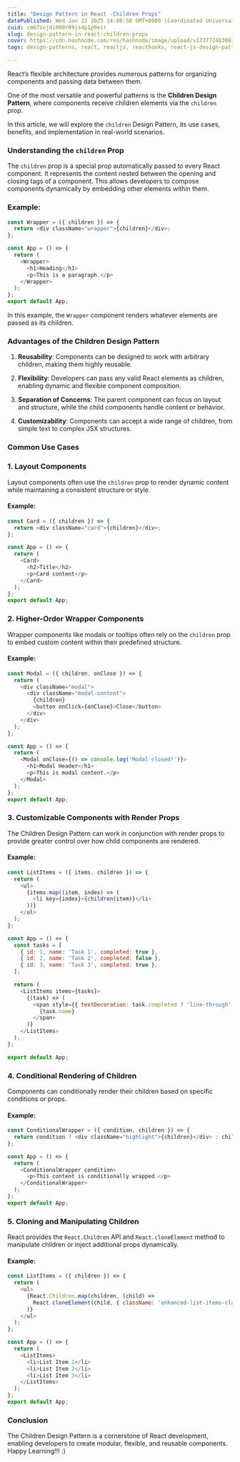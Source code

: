 ```yaml
---
title: "Design Pattern in React -Children Props"
datePublished: Wed Jan 22 2025 14:08:58 GMT+0000 (Coordinated Universal Time)
cuid: cm67zcjdi000r09js4p1p9eir
slug: design-pattern-in-react-children-props
cover: https://cdn.hashnode.com/res/hashnode/image/upload/v1737724830812/6fae105f-825a-4cf8-bad5-36c2a00b0d3b.jpeg
tags: design-patterns, react, reactjs, reacthooks, react-js-design-patterns

---
```


React’s flexible architecture provides numerous patterns for organizing components and passing data between them. 

One of the most versatile and powerful patterns is the **Children Design Pattern**, where components receive children elements via the `children` prop.

In this article, we will explore the `children` Design Pattern, its use cases, benefits, and implementation in real-world scenarios.

### Understanding the `children` Prop

The `children` prop is a special prop automatically passed to every React component. It represents the content nested between the opening and closing tags of a component. This allows developers to compose components dynamically by embedding other elements within them.

### Example:

```javascript
const Wrapper = ({ children }) => {
  return <div className="wrapper">{children}</div>;
};

const App = () => {
  return (
    <Wrapper>
      <h1>Heading</h1>
      <p>This is a paragraph.</p>
    </Wrapper>
  );
};
export default App;
```

In this example, the `Wrapper` component renders whatever elements are passed as its children.

### Advantages of the Children Design Pattern

1. **Reusability**: Components can be designed to work with arbitrary children, making them highly reusable.
    
2. **Flexibility**: Developers can pass any valid React elements as children, enabling dynamic and flexible component composition.
    
3. **Separation of Concerns**: The parent component can focus on layout and structure, while the child components handle content or behavior.
    
4. **Customizability**: Components can accept a wide range of children, from simple text to complex JSX structures.
    

### Common Use Cases

### 1\. Layout Components

Layout components often use the `children` prop to render dynamic content while maintaining a consistent structure or style.

#### Example:

```javascript
const Card = ({ children }) => {
  return <div className="card">{children}</div>;
};

const App = () => {
  return (
    <Card>
      <h2>Title</h2>
      <p>Card content</p>
    </Card>
  );
};
export default App;
```

### 2\. Higher-Order Wrapper Components

Wrapper components like modals or tooltips often rely on the `children` prop to embed custom content within their predefined structure.

#### Example:

```javascript
const Modal = ({ children, onClose }) => {
  return (
    <div className="modal">
      <div className="modal-content">
        {children}
        <button onClick={onClose}>Close</button>
      </div>
    </div>
  );
};

const App = () => {
  return (
    <Modal onClose={() => console.log('Modal closed!')}>
      <h1>Modal Header</h1>
      <p>This is modal content.</p>
    </Modal>
  );
};
export default App;
```

### 3\. Customizable Components with Render Props

The Children Design Pattern can work in conjunction with render props to provide greater control over how child components are rendered.

#### Example:

```javascript
const ListItems = ({ items, children }) => {
  return (
    <ul>
      {items.map((item, index) => (
        <li key={index}>{children(item)}</li>
      ))}
    </ul>
  );
};

const App = () => {
  const tasks = [
    { id: 1, name: 'Task 1', completed: true },
    { id: 2, name: 'Task 2', completed: false },
    { id: 3, name: 'Task 3', completed: true },
  ];

  return (
    <ListItems items={tasks}>
      {(task) => (
        <span style={{ textDecoration: task.completed ? 'line-through' : 'none' }}>
          {task.name}
        </span>
      )}
    </ListItems>
  );
};

export default App;
```

### 4\. Conditional Rendering of Children

Components can conditionally render their children based on specific conditions or props.

#### Example:

```javascript
const ConditionalWrapper = ({ condition, children }) => {
  return condition ? <div className="highlight">{children}</div> : children;
};

const App = () => {
  return (
    <ConditionalWrapper condition>
      <p>This content is conditionally wrapped.</p>
    </ConditionalWrapper>
  );
};
export default App;
```

### 5\. Cloning and Manipulating Children

React provides the `React.Children` API and `React.cloneElement` method to manipulate children or inject additional props dynamically.

#### Example:

```javascript
const ListItems = ({ children }) => {
  return (
    <ul>
      {React.Children.map(children, (child) =>
        React.cloneElement(child, { className: 'enhanced-list-items-class' })
      )}
    </ul>
  );
};

const App = () => {
  return (
    <ListItems>
      <li>List Item 1</li>
      <li>List Item 2</li>
      <li>List Item 3</li>
    </ListItems>
  );
};
export default App;
```

### Conclusion

The Children Design Pattern is a cornerstone of React development, enabling developers to create modular, flexible, and reusable components. Happy Learning!!! :)